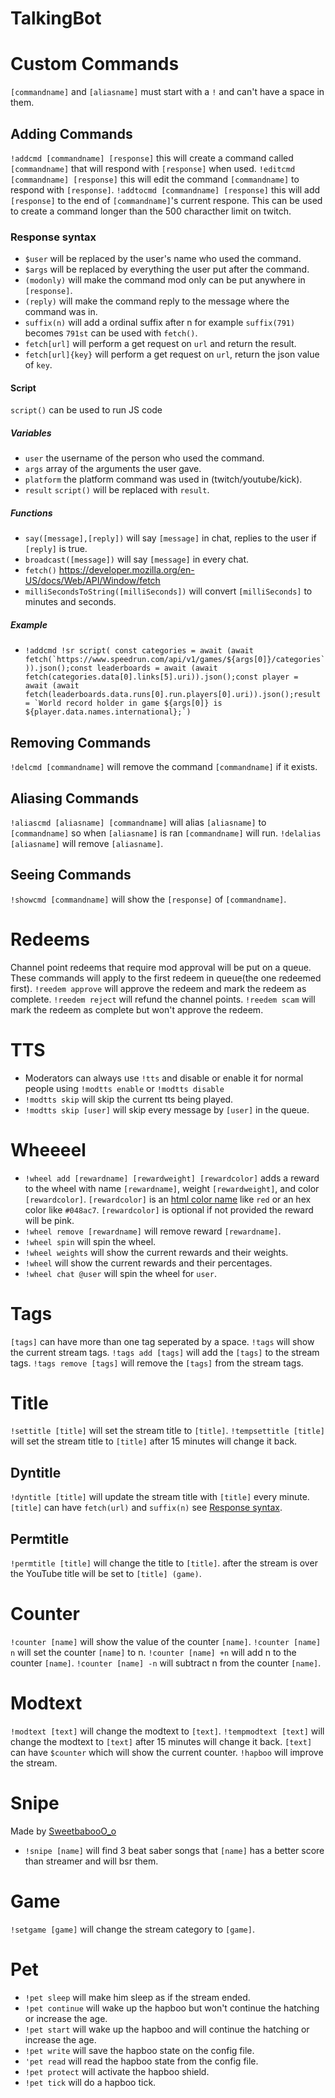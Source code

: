 # TalkingBot
# Custom Commands
`[commandname]` and `[aliasname]` must start with a `!` and can't have a space in them.
## Adding Commands
`!addcmd [commandname] [response]` this will create a command called `[commandname]` that will respond with `[response]` when used.
`!editcmd [commandname] [response]` this will edit the command `[commandname]` to respond with `[response]`.
`!addtocmd [commandname] [response]` this will add `[response]` to the end of `[commandname]`'s current respone. This can be used to create a command longer than the 500 characther limit on twitch.
### Response syntax
- `$user` will be replaced by the user's name who used the command.
- `$args` will be replaced by everything the user put after the command.
- `(modonly)` will make the command mod only can be put anywhere in `[response]`.
- `(reply)` will make the command reply to the message where the command was in.
- `suffix(n)` will add a ordinal suffix after n for example `suffix(791)` becomes `791st` can be used with `fetch()`.
- `fetch[url]` will perform a get request on `url` and return the result.
- `fetch[url]{key}` will perform a get request on `url`, return the json value of `key`.
#### Script
`script()` can be used to run JS code
##### Variables
- `user` the username of the person who used the command. 
- `args`  array of the arguments the user gave.
- `platform` the platform command was used in (twitch/youtube/kick).
- `result` `script()` will be replaced with `result`.
##### Functions
- `say([message],[reply])` will say `[message]` in chat, replies to the user if `[reply]` is true.
- `broadcast([message])` will say `[message]` in every chat.
- `fetch()` https://developer.mozilla.org/en-US/docs/Web/API/Window/fetch
- `milliSecondsToString([milliSeconds])` will convert `[milliSeconds]` to minutes and seconds.
##### Example
- ``!addcmd !sr script( const categories = await (await fetch(`https://www.speedrun.com/api/v1/games/${args[0]}/categories`)).json();const leaderboards = await (await fetch(categories.data[0].links[5].uri)).json();const player =  await (await fetch(leaderboards.data.runs[0].run.players[0].uri)).json();result = `World record holder in game ${args[0]} is ${player.data.names.international};`)``
## Removing Commands
`!delcmd [commandname]` will remove the command `[commandname]` if it exists.
## Aliasing Commands
`!aliascmd [aliasname] [commandname]` will alias `[aliasname]` to `[commandname]` so when `[aliasname]` is ran `[commandname]` will run.
`!delalias [aliasname]` will remove `[aliasname]`.
## Seeing Commands
`!showcmd [commandname]` will show the `[response]` of `[commandname]`.
# Redeems
Channel point redeems that require mod approval will be put on a queue. These commands will apply to the first redeem in queue(the one redeemed first).
`!reedem approve` will approve the redeem and mark the redeem as complete.
`!reedem reject` will refund the channel points.
`!reedem scam` will mark the redeem as complete but won't approve the redeem.
# TTS
- Moderators can always use `!tts` and disable or enable it for normal people using `!modtts enable` or `!modtts disable` 
- `!modtts skip` will skip the current tts being played.
- `!modtts skip [user]` will skip every message by `[user]` in the queue.
# Wheeeel
- `!wheel add [rewardname] [rewardweight] [rewardcolor]` adds a reward to the wheel with name `[rewardname]`, weight `[rewardweight]`, and color `[rewardcolor]`.
  `[rewardcolor]` is an [html color name](https://www.w3schools.com/colors/colors_names.asp) like `red` or an hex color like `#048ac7`.
  `[rewardcolor]` is optional if not provided the reward will be pink. 
- `!wheel remove [rewardname]` will remove reward `[rewardname]`.
- `!wheel spin` will spin the wheel.
- `!wheel weights` will show the current rewards and their weights.
- `!wheel` will show the current rewards and their percentages.
- `!wheel chat @user` will spin the wheel for `user`.
# Tags
`[tags]` can have more than one tag seperated by a space.
`!tags` will show the current stream tags.
`!tags add [tags]` will add the `[tags]` to the stream tags. 
`!tags remove [tags]` will remove the `[tags]` from the stream tags.
# Title 
`!settitle [title]` will set the stream title to `[title]`.
`!tempsettitle [title]` will set the stream title to `[title]` after 15 minutes will change it back.
## Dyntitle 
`!dyntitle [title]` will update the stream title with `[title]` every minute.
`[title]` can have `fetch(url)` and `suffix(n)` see [Response syntax](#Response-syntax).
## Permtitle
`!permtitle [title]` will change the title to `[title]`. 
after the stream is over the YouTube title will be set to `[title] (game)`.
# Counter
`!counter [name]` will show the value of the counter `[name]`.
`!counter [name] n` will set the counter `[name]` to n.
`!counter [name] +n` will add n to the counter `[name]`.
`!counter [name] -n` will subtract n from the counter `[name]`.

# Modtext
`!modtext [text]` will change the modtext to `[text]`.
`!tempmodtext [text]` will change the modtext to `[text]` after 15 minutes will change it back.
`[text]` can have `$counter` which will show the current counter.
`!hapboo` will improve the stream.
# Snipe
 Made by [SweetbabooO_o](https://www.youtube.com/watch?v=9dhKjWy4v08)
 - `!snipe [name]` will find 3 beat saber songs that `[name]` has a better score than streamer and will bsr them.
# Game
`!setgame [game]` will change the stream category to `[game]`.
# Pet
- `!pet sleep` will make him sleep as if the stream ended.
- `!pet continue` will wake up the hapboo but won't continue the hatching or increase the age.
- `!pet start` will wake up the hapboo and will continue the hatching or increase the age.
- `!pet write` will save the hapboo state on the config file.
- `'pet read` will read the hapboo state from the config file.
- `!pet protect` will activate the hapboo shield.
- `!pet tick` will do a hapboo tick.
